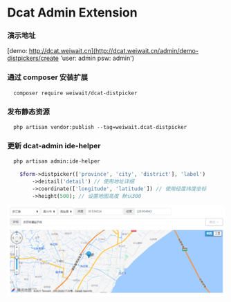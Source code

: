 # Dcat Admin Extension

### 演示地址
[demo: http://dcat.weiwait.cn](http://dcat.weiwait.cn/admin/demo-distpickers/create 'user: admin psw: admin')

### 通过 composer 安装扩展
```shell
  composer require weiwait/dcat-distpicker
```
### 发布静态资源
```shell
  php artisan vendor:publish --tag=weiwait.dcat-distpicker
```

### 更新 dcat-admin ide-helper
```shell
  php artisan admin:ide-helper
```

```php
    $form->distpicker(['province', 'city', 'district'], 'label')
        ->deitail('detail') // 使用地址详细
        ->coordinate(['longitude', 'latitude']) // 使用经度纬度坐标
        ->height(500); // 设置地图高度 默认300
```

![示例图片](https://github.com/weiwait/images/blob/main/dcat-distpicker.png?raw=true)
